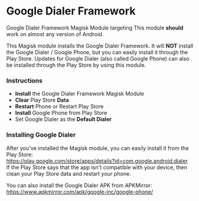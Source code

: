 # Google Dialer Framework
Google Dialer Framework Magisk Module targeting
This module __should__ work on almost any version of Android.

This Magisk module installs the Google Dialer Framework.
It will __NOT__ install the Google Dialer / Google Phone, but you can easily install it through the Play Store.
Updates for Google Dialer (also called Google Phone) can also be installed through the Play Store by using this module.

### Instructions
* __Install__ the Google Dialer Framework Magisk Module
* __Clear__ Play Store __Data__
* __Restart__ Phone or Restart Play Store
* __Install__ Google Phone from Play Store
* Set Google Dialer as the __Default Dialer__


### Installing Google Dialer
After you've installed the Magisk module, you can easily install it from the Play Store:\
https://play.google.com/store/apps/details?id=com.google.android.dialer \
If the Play Store says that the app isn't compatible with your device, then clean your Play Store data and restart your phone.

You can also install the Google Dialer APK from APKMirror: https://www.apkmirror.com/apk/google-inc/google-phone/

